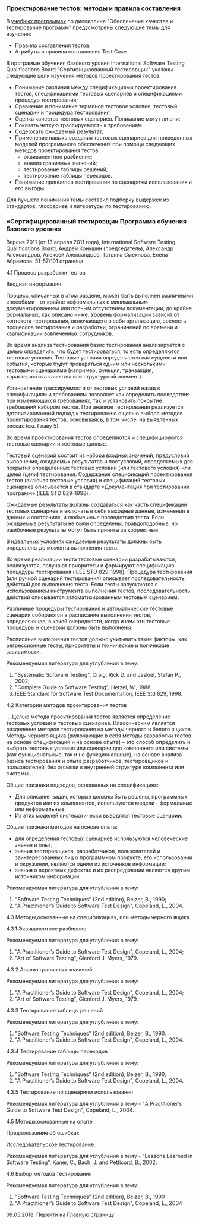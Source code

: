 ### Проектирование тестов: методы и правила составления

В [учебных программах](/2016-08-14-educational-programs-exam-questions-and-literature.md) по дисциплине "Обеспечение качества и тестирование программ" предусмотрены следующие темы для изучения:
- Правила составления тестов.
- Атрибуты и правила составления Test Case.

В программе обучения базового уровня International Software Testing Qualifications Board "Сертифицированный тестировщик" указаны следующие цели изучения методов проектирования тестов:
- Понимание различия между спецификациями проектирования тестов, спецификациями тестовых сценариев и спецификациями процедур тестирования;
- Сравнение и понимание терминов тестовое условие, тестовый сценарий и процедура тестирования;
- Оценка качества тестовых сценариев. Понимание могут ли они:
 - Показать четкую трассируемость к требованиям
 - Содержать ожидаемый результат;
- Применение навыка создания тестовых сценариев для приведенных моделей программного обеспечения при помощи следующих методов проектирования тестов: 
	- эквивалентное разбиение;
	- анализ граничных значений;
	- тестирование таблицы решений;
	- тестирование таблицы переходов.
- Понимание принципов тестирования по сценариям использования и его выгоды.

Для лучшего понимания темы составил подборку выдержек из стандартов, глоссариев и литературы по тестированию.

### «Сертифицированный тестировщик Программа обучения Базового уровня»

Версия 2011 (от 13 апреля 2011 года), International Software Testing Qualifications Board, Андрей Конушин (председатель), Александр Александров, Алексей Александров, Татьяна Смехнова, Елена Абрамова. 51-57/101 страница:

4.1 Процесс разработки тестов

Вводная информация.

Процесс, описанный в этом разделе, может быть выполнен различными способами - от крайне неформальных с минимальным документированием или полным отсутствием документации, до крайне формальных, как описано ниже. Уровень формализации зависит от контекста тестирования, включающего в себя организацию, зрелость процессов тестирования и разработки, ограничений по времени и квалификации вовлеченных сотрудников.

Во время анализа тестирования базис тестирования анализируется с целью определить, что будет тестироваться, то есть определяются тестовые условия. Тестовые условия определяются как сущности или события, которые будут проверяться одним или несколькими тестовыми сценариями (например, функция, транзакция, характеристика качества или структурный элемент).

Установление трассируемости от тестовых условий назад к спецификациям и требованиям позволяет как определить последствия при изменяющихся требованиях, так и установить покрытие требований набором тестов. При анализе тестирования реализуется детализированный подход к тестированию с целью выбора методов проектирования тестов, основываясь, в том числе, на выявленных рисках (см. Главу 5).

Во время проектирования тестов определяются и специфицируются тестовые сценарии и тестовые данные.

Тестовый сценарий состоит из набора входных значений, предусловий выполнения, ожидаемых результатов и постусловий, определяемых для покрытия определенных тестовых условий (или тестового условия) или целей (цели) тестирования. Содержание спецификаций проектирования тестов (включая тестовые условия) и спецификаций тестовых сценариев описывается в стандарте «Документация при тестировании программ» (IEEE STD 829-1998).

Ожидаемые результаты должны создаваться как часть спецификаций тестовых сценариев и включать в себя выходные данные, изменения в данных и состояниях, и любые иные последствия теста. Если ожидаемые результаты не были определены, правдоподобные, но ошибочные результаты могут быть приняты за корректные.

В идеальных условиях ожидаемые результаты должны быть определены до момента выполнения теста.

Во время реализации теста тестовые сценарии разрабатываются, реализуются, получают приоритеты и формируют спецификацию процедуры тестирования (IEEE STD 829-1998). Процедура тестирования (или ручной сценарий тестирования) описывает последовательность действий для выполнения теста. Если тесты запускаются с использованием инструмента выполнения тестов, последовательность действий описывается автоматизированным тестовым сценарием.

Различные процедуры тестирования и автоматические тестовые сценарии собираются в расписание выполнения тестов, определяющее, в какой очередности, когда и кем эти тестовые процедуры и сценарии должны быть выполнены.

Расписание выполнения тестов должно учитывать такие факторы, как регрессионные тесты, приоритеты и технические и логические зависимости.

Рекомендуемая литература для углубления в тему:

1. "Systematic Software Testing", Craig, Rick D. and Jaskiel, Stefan P., 2002;
2. "Complete Guide to Software Testing", Hetzel, W., 1988;
3. IEEE Standard for Software Test Documentation, IEEE Std 829, 1998.

4.2 Категории методов проектирования тестов

... Целью метода проектирования тестов является определение тестовых условий и тестовых сценариев. Классическим является разделение методов тестирования на методы черного и белого ящиков. Методы черного ящика (включающие в себя методы разработки тестов на основе спецификаций и на основе опыта) – это способ определить и выбрать тестовые условия или сценарии для компонента или системы (как функциональные, так и не функциональные), на основе анализа базиса тестирования и опыта разработчиков, тестировщиков и пользователей, без отсылки к внутренней структуре компонента или системы...

Общие признаки подходов, основанных на спецификациях:
- Для описания задач, которые должны быть решены, программных продуктов или их компонентов, используются модели - формальные или неформальные.
- Из этих моделей систематически выводятся тестовые сценарии.

Общие признаки методов на основе опыта:
- для определения тестовых сценариев используются человеческие знания и опыт;
- знания тестировщиков, разработчиков, пользователей и заинтересованных лиц о программном продукте, его использовании и окружении, являются одним из источников информации;
- знания о вероятных дефектах и их распределении являются другим источником информации.

Рекомендуемая литература для углубления в тему:

1. "Software Testing Techniques" (2nd edition), Beizer, B., 1990;
2. "A Practitioner’s Guide to Software Test Design", Copeland, L., 2004.

4.3 Методы,основанные на спецификациях, или методы черного ящика

4.3.1 Эквивалентное разбиение

Рекомендуемая литература для углубления в тему:

1. "A Practitioner’s Guide to Software Test Design", Copeland, L., 2004;
2. "Art of Software Testing", Glenford J. Myers, 1979.

4.3.2 Анализ граничных значений

Рекомендуемая литература для углубления в тему:

1. "A Practitioner’s Guide to Software Test Design", Copeland, L., 2004;
2. "Art of Software Testing", Glenford J. Myers, 1979.

4.3.3 Тестирование таблицы решений

Рекомендуемая литература для углубления в тему:

1. "Software Testing Techniques" (2nd edition), Beizer, B., 1990.
2. "A Practitioner’s Guide to Software Test Design", Copeland, L., 2004.

4.3.4 Тестирование таблицы переходов

Рекомендуемая литература для углубления в тему:

1. "Software Testing Techniques" (2nd edition), Beizer, B., 1990;
2. "A Practitioner’s Guide to Software Test Design", Copeland, L., 2004.

4.3.5 Тестирование по сценариям использования

Рекомендуемая литература для углубления в тему - "A Practitioner’s Guide to Software Test Design", Copeland, L., 2004.

4.5 Методы,основанные на опыте

Предположение об ошибках.

Исследовательское тестирование.

Рекомендуемая литература для углубления в тему - "Lessons Learned in Software Testing", Kaner, C., Bach, J. and Petticord, B., 2002.

4.6 Выбор методов тестирования

Рекомендуемая литература для углубления в тему:

1. "Software Testing Techniques" (2nd edition), Beizer, B., 1990 
2. "A Practitioner’s Guide to Software Test Design", Copeland, L., 2004

09.05.2018. Перейти на [Главную страницу](./)